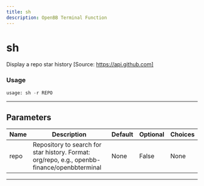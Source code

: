 ```yaml
---
title: sh
description: OpenBB Terminal Function
---
```


# sh

Display a repo star history [Source: https://api.github.com]

### Usage 
```python
usage: sh -r REPO
```
---
## Parameters

| Name | Description | Default | Optional | Choices |
| ---- | ----------- | ------- | -------- | ------- |
| repo | Repository to search for star history. Format: org/repo, e.g., openbb-finance/openbbterminal | None | False | None |
---
